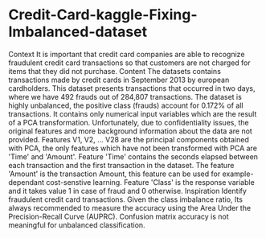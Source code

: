 # Credit-Card-kaggle-Fixing-Imbalanced-dataset
Context It is important that credit card companies are able to recognize fraudulent credit card transactions so that customers are not charged for items that they did not purchase.  Content The datasets contains transactions made by credit cards in September 2013 by european cardholders. This dataset presents transactions that occurred in two days, where we have 492 frauds out of 284,807 transactions. The dataset is highly unbalanced, the positive class (frauds) account for 0.172% of all transactions.  It contains only numerical input variables which are the result of a PCA transformation. Unfortunately, due to confidentiality issues,  the original features  and more background information about the data are not provided. Features V1, V2, ... V28 are the principal components obtained with PCA, the only features which have not been transformed with PCA are 'Time' and 'Amount'. Feature 'Time' contains the seconds elapsed between each transaction and the first transaction in the dataset. The feature 'Amount' is the transaction Amount, this feature can be used for example-dependant cost-senstive learning. Feature 'Class' is the response variable and it takes value 1 in case of fraud and 0 otherwise.  Inspiration Identify fraudulent credit card transactions.  Given the class imbalance ratio, Its always  recommended to measure the accuracy using the Area Under the Precision-Recall Curve (AUPRC). Confusion matrix accuracy is not meaningful for unbalanced classification.

